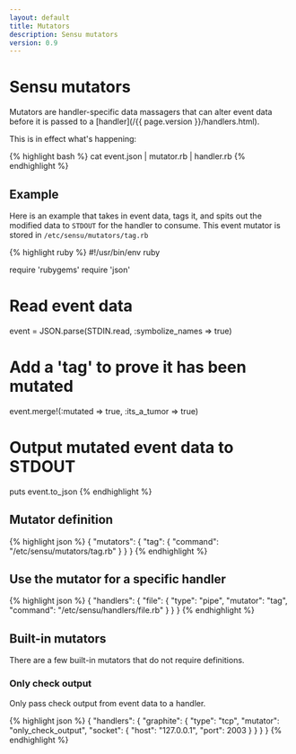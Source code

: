 ```yaml
---
layout: default
title: Mutators
description: Sensu mutators
version: 0.9
---
```


# Sensu mutators

Mutators are handler-specific data massagers that can alter event data
before it is passed to a [handler](/{{ page.version }}/handlers.html).

This is in effect what's happening:

{% highlight bash %}
cat event.json | mutator.rb | handler.rb
{% endhighlight %}

## Example
Here is an example that takes in event data, tags it, and spits out the
modified data to `STDOUT` for the handler to consume. This event mutator
is stored in `/etc/sensu/mutators/tag.rb`

{% highlight ruby %}
#!/usr/bin/env ruby

require 'rubygems'
require 'json'

# Read event data
event = JSON.parse(STDIN.read, :symbolize_names => true)
# Add a 'tag' to prove it has been mutated
event.merge!(:mutated => true, :its_a_tumor => true)
# Output mutated event data to STDOUT
puts event.to_json
{% endhighlight %}

## Mutator definition

{% highlight json %}
{
  "mutators": {
    "tag": {
      "command": "/etc/sensu/mutators/tag.rb"
    }
  }
}
{% endhighlight %}

## Use the mutator for a specific handler

{% highlight json %}
{
  "handlers": {
    "file": {
      "type": "pipe",
      "mutator": "tag",
      "command": "/etc/sensu/handlers/file.rb"
    }
  }
}
{% endhighlight %}

## Built-in mutators

There are a few built-in mutators that do not require definitions.

### Only check output
Only pass check output from event data to a handler.

{% highlight json %}
{
  "handlers": {
    "graphite": {
      "type": "tcp",
      "mutator": "only_check_output",
      "socket": {
        "host": "127.0.0.1",
        "port": 2003
      }
    }
  }
}
{% endhighlight %}

